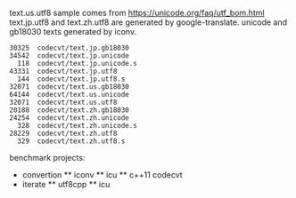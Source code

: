 text.us.utf8 sample comes from https://unicode.org/faq/utf_bom.html
text.jp.utf8 and text.zh.utf8 are generated by google-translate.
unicode and gb18030 texts generated by iconv.
```
30325  codecvt/text.jp.gb18030
34542  codecvt/text.jp.unicode
  118  codecvt/text.jp.unicode.s
43331  codecvt/text.jp.utf8
  144  codecvt/text.jp.utf8.s
32071  codecvt/text.us.gb18030
64144  codecvt/text.us.unicode
32071  codecvt/text.us.utf8
20188  codecvt/text.zh.gb18030
24254  codecvt/text.zh.unicode
  328  codecvt/text.zh.unicode.s
28229  codecvt/text.zh.utf8
  329  codecvt/text.zh.utf8.s
```

benchmark projects:
* convertion
** iconv
** icu
** c++11 codecvt
* iterate
** utf8cpp
** icu
